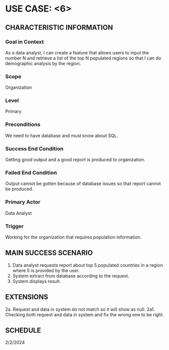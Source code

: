 # USE CASE: <6> <Report Population Information>

## CHARACTERISTIC INFORMATION

### Goal in Context

As a data analyst, I can create a feature that allows users to input the number N and retrieve a list of the top N populated regions so that I can  do demographic analysis by the region.
### Scope

Organization
### Level

Primary

### Preconditions

We need to have database and must know about SQL. 

### Success End Condition

Getting good output and a good report is produced to organization. 

### Failed End Condition

Output cannot be gotten because of database issues so that report cannot be produced.

### Primary Actor

Data Analyst

### Trigger

Working for the organization that requires population information.

## MAIN SUCCESS SCENARIO

1. Data analyst requests report about top 5 populated countries in a region where 5 is provided by the user.
2. System extract from database according to the request. 
3. System displays result. 

## EXTENSIONS

2a. Request and data in system do not match so it will show as null.
	2a1. Checking both request and data in system and fix the wrong one to be right.
 
## SCHEDULE

2/2/2024
